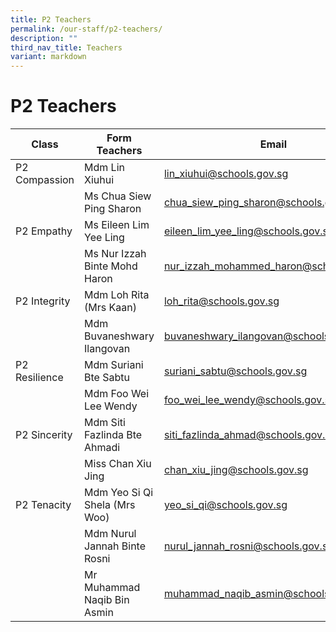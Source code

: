 ```yaml
---
title: P2 Teachers
permalink: /our-staff/p2-teachers/
description: ""
third_nav_title: Teachers
variant: markdown
---
```

<h1><b>P2 Teachers</b></h1>



| Class | Form Teachers | Email |
| -------- | -------- | -------- |
| P2 Compassion    | Mdm Lin Xiuhui  | [lin_xiuhui@schools.gov.sg](mailto:lin_xiuhui@schools.gov.sg)    |
| |Ms Chua Siew Ping Sharon|[chua_siew_ping_sharon@schools.gov.sg](mailto:chua_siew_ping_sharon@schools.gov.sg)|
|P2 Empathy|Ms Eileen Lim Yee Ling|[eileen_lim_yee_ling@schools.gov.sg](mailto:eileen_lim_yee_ling@schools.gov.sg)|
| |Ms Nur Izzah Binte Mohd Haron|[nur_izzah_mohammed_haron@schools.gov.sg](mailto:nur_izzah_mohammed_haron@schools.gov.sg)|
|P2 Integrity|Mdm Loh Rita (Mrs Kaan)|[loh_rita@schools.gov.sg](mailto:loh_rita@schools.gov.sg)|
| |Mdm Buvaneshwary Ilangovan|[buvaneshwary_ilangovan@schools.gov.sg](mailto:buvaneshwary_ilangovan@schools.gov.sg)|
|P2 Resilience|Mdm Suriani Bte Sabtu|[suriani_sabtu@schools.gov.sg](mailto:suriani_sabtu@schools.gov.sg)|
| |Mdm Foo Wei Lee Wendy|[foo_wei_lee_wendy@schools.gov.sg](mailto:foo_wei_lee_wendy@schools.gov.sg)|
|P2 Sincerity|Mdm Siti Fazlinda Bte Ahmadi|[siti_fazlinda_ahmad@schools.gov.sg](mailto:siti_fazlinda_ahmad@schools.gov.sg)|
| |Miss Chan Xiu Jing|[chan_xiu_jing@schools.gov.sg](mailto:chan_xiu_jing@schools.gov.sg)|
|P2 Tenacity|Mdm Yeo Si Qi Shela (Mrs Woo)|[yeo_si_qi@schools.gov.sg](mailto:yeo_si_qi@schools.gov.sg)|
| |Mdm Nurul Jannah Binte Rosni|[nurul_jannah_rosni@schools.gov.sg](mailto:nurul_jannah_rosni@schools.gov.sg)|
| |Mr Muhammad Naqib Bin Asmin|[muhammad_naqib_asmin@schools.gov.sg](mailto:muhammad_naqib_asmin@schools.gov.sg)|